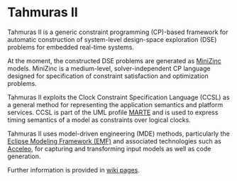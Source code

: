 # Tahmuras II
Tahmuras II is a generic constraint programming (CP)-based framework for automatic construction of system-level design-space exploration (DSE) problems for embedded real-time systems.

At the moment, the constructed DSE problems are generated as [MiniZinc](http://www.minizinc.org/) models.
MiniZinc is a medium-level, solver-independent CP language designed for specification of constraint satisfaction and optimization problems.

Tahmuras II exploits the Clock Constraint Specification Language (CCSL) as a general method for representing the application semantics and platform services.
CCSL is part of the UML profile [MARTE](http://www.omgmarte.org/) and is used to express timing semantics of a model as constraints over logical clocks.

Tahmuras II uses model-driven engineering (MDE) methods, particularly the [Eclipse Modeling Framework (EMF)](https://eclipse.org/modeling/emf/) and associated technologies such as [Acceleo](http://www.eclipse.org/acceleo/), for capturing and transforming input models as well as code generation.

Further information is provided in [wiki pages](../../wiki).
